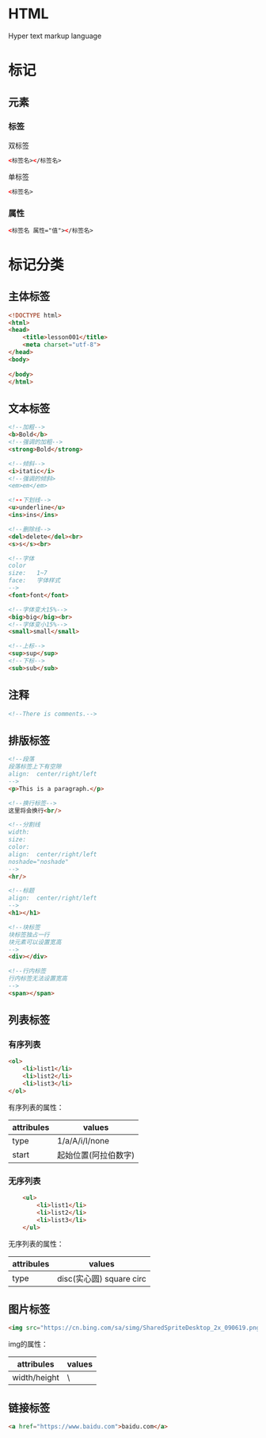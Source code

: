 # HTML
Hyper text markup language
# 标记
## 元素
### 标签  
双标签  
```html
<标签名></标签名>
```  
单标签  
```html
<标签名>
```
### 属性  
```html
<标签名 属性="值"></标签名>
```
# 标记分类
## 主体标签
```html
<!DOCTYPE html>
<html>
<head>
	<title>lesson001</title>
	<meta charset="utf-8">
</head>
<body>
	
</body>
</html>
```
## 文本标签
```html
<!--加粗-->
<b>Bold</b>
<!--强调的加粗-->
<strong>Bold</strong>

<!--倾斜-->
<i>itatic</i>
<!--强调的倾斜>
<em>em</em>

<!--下划线-->
<u>underline</u>
<ins>ins</ins>

<!--删除线-->
<del>delete</del><br>
<s>s</s><br>

<!--字体
color
size:	1~7
face:	字体样式
-->
<font>font</font>

<!--字体变大15%-->
<big>big</big><br>
<!--字体变小15%-->
<small>small</small>

<!--上标-->
<sup>sup</sup>
<!--下标-->
<sub>sub</sub>
```

## 注释
```html
<!--There is comments.-->
```

## 排版标签
```html
<!--段落
段落标签上下有空隙
align: 	center/right/left
-->
<p>This is a paragraph.</p>

<!--换行标签-->
这里将会换行<br/>

<!--分割线
width:	
size:	
color:	
align:	center/right/left
noshade="noshade"
-->
<hr/>

<!--标题
align:	center/right/left
-->
<h1></h1>

<!--块标签
块标签独占一行
块元素可以设置宽高
-->
<div></div>

<!--行内标签
行内标签无法设置宽高
-->
<span></span>
```

## 列表标签
### 有序列表
```html
<ol>
	<li>list1</li>
	<li>list2</li>
	<li>list3</li>
</ol>
```
有序列表的属性：

| attribules | values  |
| ------     | ------  | 
| type | 1/a/A/i/I/none|
| start | 起始位置(阿拉伯数字) | 

### 无序列表
```html
	<ul>
		<li>list1</li>
		<li>list2</li>
		<li>list3</li>
	</ul>
```
无序列表的属性：  

| attribules |        values            |
| ------     |        ------            | 
| type       | disc(实心圆) square circ  |

## 图片标签
```html
<img src="https://cn.bing.com/sa/simg/SharedSpriteDesktop_2x_090619.png" />
```
img的属性：  

| attribules  |        values            |
| ------      |        ------            | 
| width/height|         \                |

## 链接标签
```html
<a href="https://www.baidu.com">baidu.com</a>
```

